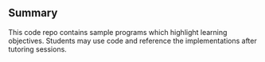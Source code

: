 
<h2>Summary</h2>
This code repo contains sample programs which highlight learning objectives.
Students may use code and reference the implementations after tutoring sessions.





